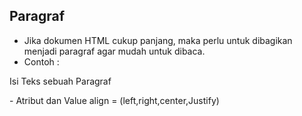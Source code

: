 ## Paragraf

- Jika dokumen HTML cukup panjang, maka perlu untuk
  dibagikan menjadi paragraf agar mudah untuk dibaca.
- Contoh :
<p>Isi Teks sebuah Paragraf</p>
- Atribut dan Value
  align = (left,right,center,Justify)
